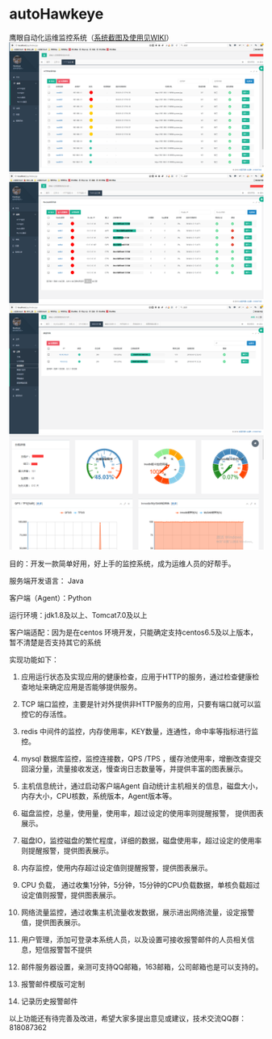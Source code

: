 # autoHawkeye
鹰眼自动化运维监控系统（<a href="https://github.com/autohawkeye/autoHawkeye/wiki/%E8%87%AA%E5%8A%A8%E5%8C%96%E7%9B%91%E6%8E%A7%E7%B3%BB%E7%BB%9F%E4%BD%BF%E7%94%A8%E8%AF%B4%E6%98%8EV1.0">系统截图及使用见WIKI</a>）
<img src="https://raw.githubusercontent.com/autohawkeye/autoHawkeye/master/image/QQ%E6%88%AA%E5%9B%BE20180912175305.png"/>
<img src="https://github.com/autohawkeye/autoHawkeye/blob/master/image/QQ%E6%88%AA%E5%9B%BE20180912175820.png?raw=true"/>
<img src="https://github.com/autohawkeye/autoHawkeye/blob/master/image/QQ%E6%88%AA%E5%9B%BE20180912180538.png?raw=true"/>
<img src="https://github.com/autohawkeye/autoHawkeye/blob/master/image/QQ%E6%88%AA%E5%9B%BE20180919225058.png?raw=true"/>

目的：开发一款简单好用，好上手的监控系统，成为运维人员的好帮手。

服务端开发语言： Java

客户端（Agent）：Python

运行环境：jdk1.8及以上、Tomcat7.0及以上

客户端适配：因为是在centos 环境开发，只能确定支持centos6.5及以上版本，暂不清楚是否支持其它的系统

实现功能如下：

1. 应用运行状态及实现应用的健康检查，应用于HTTP的服务，通过检查健康检查地址来确定应用是否能够提供服务。

2. TCP 端口监控，主要是针对外提供非HTTP服务的应用，只要有端口就可以监控它的存活性。

3. redis 中间件的监控，内存使用率，KEY数量，连通性，命中率等指标进行监控。

4. mysql 数据库监控，监控连接数，QPS /TPS ，缓存池使用率，增删改查提交回滚分量，流量接收发送，慢查询日志数量等，并提供丰富的图表展示。

5. 主机信息统计，通过启动客户端Agent 自动统计主机相关的信息，磁盘大小，内存大小，CPU核数，系统版本，Agent版本等。

6. 磁盘监控，总量，使用量，使用率，超过设定的使用率则提醒报警， 提供图表展示。

7. 磁盘IO，监控磁盘的繁忙程度，详细的数据，磁盘使用率，超过设定的使用率则提醒报警，提供图表展示。

8. 内存监控，使用内存超过设定值则提醒报警，提供图表展示。

9. CPU 负载， 通过收集1分钟，5分钟，15分钟的CPU负载数据，单核负载超过设定值则报警，提供图表展示。

10. 网络流量监控，通过收集主机流量收发数据，展示进出网络流量，设定报警值，提供图表展示。

11. 用户管理，添加可登录本系统人员，以及设置可接收报警邮件的人员相关信息，短信报警暂不提供

12. 邮件服务器设置，亲测可支持QQ邮箱，163邮箱，公司邮箱也是可以支持的。

13. 报警邮件模版可定制

14. 记录历史报警邮件

以上功能还有待完善及改进，希望大家多提出意见或建议，技术交流QQ群：818087362
